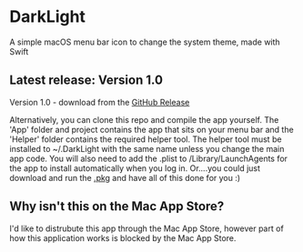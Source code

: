# DarkLight
A simple macOS menu bar icon to change the system theme, made with Swift

## Latest release: Version 1.0
Version 1.0 - download from the [GitHub Release](https://github.com/ThisIsNoahEvans/DarkLight/releases/tag/1.0)

Alternatively, you can clone this repo and compile the app yourself. The 'App' folder and project contains the app that sits on your menu bar and the 'Helper' folder contains the required helper tool. The helper tool must be installed to ~/.DarkLight with the same name unless you change the main app code. You will also need to add the .plist to /Library/LaunchAgents for the app to install automatically when you log in. Or....you could just download and run the [.pkg](https://github.com/ThisIsNoahEvans/DarkLight/releases) and have all of this done for you :)

## Why isn't this on the Mac App Store?
I'd like to distrubute this app through the Mac App Store, however part of how this application works is blocked by the Mac App Store. 
